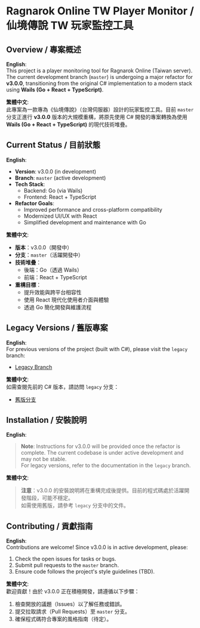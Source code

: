 # Ragnarok Online TW Player Monitor / 仙境傳說 TW 玩家監控工具

## Overview / 專案概述

**English**:  
This project is a player monitoring tool for Ragnarok Online (Taiwan server). The current development branch (`master`) is undergoing a major refactor for **v3.0.0**, transitioning from the original C# implementation to a modern stack using **Wails (Go + React + TypeScript)**.

**繁體中文**:  
此專案為一款專為《仙境傳說》（台灣伺服器）設計的玩家監控工具。目前 `master` 分支正進行 **v3.0.0** 版本的大規模重構，將原先使用 C# 開發的專案轉換為使用 **Wails (Go + React + TypeScript)** 的現代技術堆疊。

## Current Status / 目前狀態

**English**:

- **Version**: v3.0.0 (in development)
- **Branch**: `master` (active development)
- **Tech Stack**:
  - Backend: Go (via Wails)
  - Frontend: React + TypeScript
- **Refactor Goals**:
  - Improved performance and cross-platform compatibility
  - Modernized UI/UX with React
  - Simplified development and maintenance with Go

**繁體中文**:

- **版本**：v3.0.0（開發中）
- **分支**：`master`（活躍開發中）
- **技術堆疊**：
  - 後端：Go（透過 Wails）
  - 前端：React + TypeScript
- **重構目標**：
  - 提升效能與跨平台相容性
  - 使用 React 現代化使用者介面與體驗
  - 透過 Go 簡化開發與維護流程

## Legacy Versions / 舊版專案

**English**:  
For previous versions of the project (built with C#), please visit the `legacy` branch:

- [Legacy Branch](https://github.com/SDxBacon/RagnarokOnlineTWPlayerMonitor/tree/legacy)

**繁體中文**:  
如需查閱先前的 C# 版本，請訪問 `legacy` 分支：

- [舊版分支](https://github.com/SDxBacon/RagnarokOnlineTWPlayerMonitor/tree/legacy)

## Installation / 安裝說明

**English**:

> **Note**: Instructions for v3.0.0 will be provided once the refactor is complete. The current codebase is under active development and may not be stable.  
> For legacy versions, refer to the documentation in the `legacy` branch.

**繁體中文**:

> **注意**：v3.0.0 的安裝說明將在重構完成後提供。目前的程式碼處於活躍開發階段，可能不穩定。  
> 如需使用舊版，請參考 `legacy` 分支中的文件。

## Contributing / 貢獻指南

**English**:  
Contributions are welcome! Since v3.0.0 is in active development, please:

1. Check the open issues for tasks or bugs.
2. Submit pull requests to the `master` branch.
3. Ensure code follows the project's style guidelines (TBD).

**繁體中文**:  
歡迎貢獻！由於 v3.0.0 正在積極開發，請遵循以下步驟：

1. 檢查開放的議題（Issues）以了解任務或錯誤。
2. 提交拉取請求（Pull Requests）至 `master` 分支。
3. 確保程式碼符合專案的風格指南（待定）。
